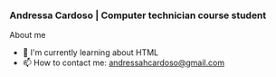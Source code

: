 ### Andressa Cardoso | Computer technician course student

About me

- 💬 I'm currently learning about HTML
- 📫 How to contact me: andressahcardoso@gmail.com

<!--
**andressahcardoso/andressahcardoso** is a student because its `README.md` (this file) appears on your GitHub profile.

About me

💬 I'm currently learning about HTML
📫 How to contact me: andressahcardoso@gmail.com >
